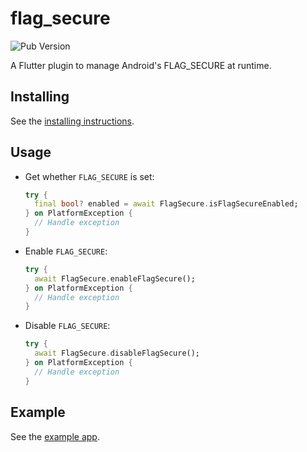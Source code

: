 # flag_secure

![Pub Version](https://img.shields.io/pub/v/flag_secure)

A Flutter plugin to manage Android's FLAG_SECURE at runtime.

## Installing

See the [installing instructions](https://pub.dev/packages/flag_secure/install).

## Usage

- Get whether `FLAG_SECURE` is set:

  ```dart
  try {
    final bool? enabled = await FlagSecure.isFlagSecureEnabled;
  } on PlatformException {
    // Handle exception
  }
  ```

- Enable `FLAG_SECURE`:

  ```dart
  try {
    await FlagSecure.enableFlagSecure();
  } on PlatformException {
    // Handle exception
  }
  ```

- Disable `FLAG_SECURE`:

  ```dart
  try {
    await FlagSecure.disableFlagSecure();
  } on PlatformException {
    // Handle exception
  }
  ```

## Example

See the [example app](https://pub.dev/packages/flag_secure/example).
